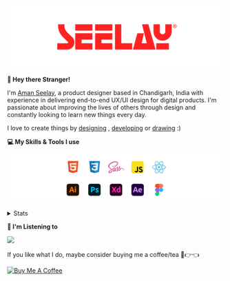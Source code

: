 [![banner](./images/seelay.svg)](https://www.seelay.in)

**👋 Hey there Stranger!**

I'm [Aman Seelay](https://www.seelay.in), a product designer based in Chandigarh, India with experience in delivering end-to-end UX/UI design for digital products. I'm passionate about improving the lives of others through design and constantly looking to learn new things every day.

I love to create things by [designing](https://www.seelay.in/#work) , [developing](https://www.seelay.in/#projects) or [drawing](https://art.seelay.in) :)

**💻 My Skills & Tools I use**

[![banner](./images/skills&tools.svg)](https://www.seelay.in/about)

<details>
  <summary>Stats</summary>

---

<!--START_SECTION:waka-->
![Profile Views](http://img.shields.io/badge/Profile%20Views-10-blue)

**🐱 My GitHub Data** 

> 📦 482.5 kB Used in GitHub's Storage 
 > 
> 🏆 574 Contributions in the Year 2023
 > 
> 💼 Opted to Hire
 > 
> 📜 1 Public Repository 
 > 
> 🔑 42 Private Repository 
 > 
**I'm a Night 🦉** 

```text
🌞 Morning                296 commits         ████░░░░░░░░░░░░░░░░░░░░░   17.41 % 
🌆 Daytime                288 commits         ████░░░░░░░░░░░░░░░░░░░░░   16.94 % 
🌃 Evening                495 commits         ███████░░░░░░░░░░░░░░░░░░   29.12 % 
🌙 Night                  621 commits         █████████░░░░░░░░░░░░░░░░   36.53 % 
```
📅 **I'm Most Productive on Sunday** 

```text
Monday                   214 commits         ███░░░░░░░░░░░░░░░░░░░░░░   12.59 % 
Tuesday                  291 commits         ████░░░░░░░░░░░░░░░░░░░░░   17.12 % 
Wednesday                152 commits         ██░░░░░░░░░░░░░░░░░░░░░░░   08.94 % 
Thursday                 262 commits         ████░░░░░░░░░░░░░░░░░░░░░   15.41 % 
Friday                   189 commits         ███░░░░░░░░░░░░░░░░░░░░░░   11.12 % 
Saturday                 268 commits         ████░░░░░░░░░░░░░░░░░░░░░   15.76 % 
Sunday                   324 commits         █████░░░░░░░░░░░░░░░░░░░░   19.06 % 
```


📊 **This Week I Spent My Time On** 

```text
🕑︎ Time Zone: Asia/Kolkata

💬 Programming Languages: 
Other                    5 hrs 23 mins       ██████████████████████░░░   87.58 % 
JSON                     20 mins             █░░░░░░░░░░░░░░░░░░░░░░░░   05.50 % 
CSS                      18 mins             █░░░░░░░░░░░░░░░░░░░░░░░░   04.94 % 
JavaScript               4 mins              ░░░░░░░░░░░░░░░░░░░░░░░░░   01.19 % 
Java Properties          2 mins              ░░░░░░░░░░░░░░░░░░░░░░░░░   00.67 % 

🔥 Editors: 
Chrome                   4 hrs 46 mins       ███████████████████░░░░░░   77.63 % 
VS Code                  45 mins             ███░░░░░░░░░░░░░░░░░░░░░░   12.42 % 
Edge                     36 mins             ██░░░░░░░░░░░░░░░░░░░░░░░   09.94 % 

💻 Operating System: 
Windows                  6 hrs 9 mins        █████████████████████████   100.00 % 
```

**I Mostly Code in JavaScript** 

```text
JavaScript               28 repos            ████████████████░░░░░░░░░   63.64 % 
TypeScript               13 repos            ███████░░░░░░░░░░░░░░░░░░   29.55 % 
Java                     3 repos             ██░░░░░░░░░░░░░░░░░░░░░░░   06.82 % 
```




 Last Updated on 17/11/2023 06:39:36 UTC
<!--END_SECTION:waka-->

---

 </details>

**🎵 I'm Listening to**

<object data="https://now-play.vercel.app/api/generate?uid=7a17a86e-d6b7-43b5-8d9c-1d6dae42a779" >

  <img src="https://now-play.vercel.app/api/generate?uid=7a17a86e-d6b7-43b5-8d9c-1d6dae42a779" />

</object>

If you like what I do, maybe consider buying me a coffee/tea 🥺👉👈

<a href="https://www.buymeacoffee.com/seelay" target="_blank"><img src="https://cdn.buymeacoffee.com/buttons/v2/default-red.png" alt="Buy Me A Coffee" width="150" ></a>
